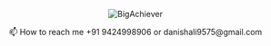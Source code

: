 
<p align="center"> <img src="https://komarev.com/ghpvc/?username=BigAchiever&label=Profile%20views&color=0e75b6&style=flat" alt="BigAchiever" /> </p>

<p align="center">📫 How to reach me +91 9424998906 or danishali9575@gmail.com</p>



